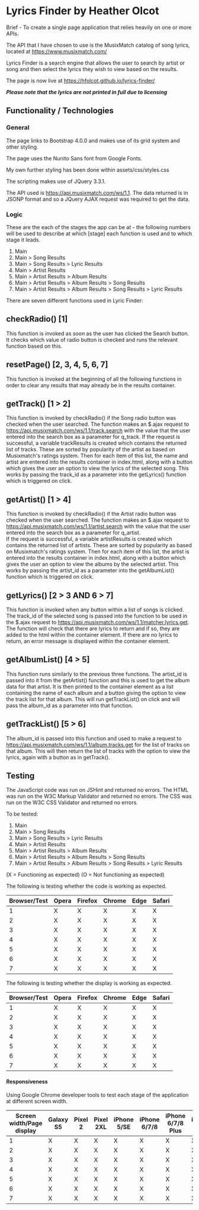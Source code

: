 # Lyrics Finder by Heather Olcot

Brief - To create a single page application that relies heavily on one or more APIs.

The API that I have chosen to use is the MusixMatch catalog of song lyrics, located 
at https://www.musixmatch.com/

Lyrics Finder is a search engine that allows the user to search by artist or song 
and then select the lyrics they wish to view based on the results.

The page is now live at https://hfolcot.github.io/lyrics-finder/

***Please note that the lyrics are not printed in full due to licensing***

## Functionality / Technologies

### General

The page links to Bootstrap 4.0.0 and makes use of its grid system and other styling.

The page uses the Nunito Sans font from Google Fonts.

My own further styling has been done within assets/css/styles.css

The scripting makes use of JQuery 3.3.1.

The API used is https://api.musixmatch.com/ws/1.1. The data returned is in JSONP 
format and so a JQuery AJAX request was required to get the data.

### Logic

These are the each of the stages the app can be at - the following numbers will 
be used to describe at which [stage] each function is used and to which stage it 
leads.

1. Main
2. Main > Song Results
3. Main > Song Results > Lyric Results
4. Main > Artist Results
5. Main > Artist Results > Album Results
6. Main > Artist Results > Album Results > Song Results
7. Main > Artist Results > Album Results > Song Results > Lyric Results

There are seven different functions used in Lyric Finder:

## checkRadio() [1]

This function is invoked as soon as the user has clicked the Search button. It checks 
which value of radio button is checked and runs the relevant function based on this.

## resetPage() [2, 3, 4, 5, 6, 7]

This function is invoked at the beginning of all the following functions in order 
to clear any results that may already be in the results container.

## getTrack() [1 > 2]

This function is invoked by checkRadio() if the Song radio button was checked when 
the user searched. The function makes an $.ajax request to https://api.musixmatch.com/ws/1.1/track.search 
with the value that the user entered into the search box as a parameter for q_track.
If the request is successful, a variable trackResults is created which contains 
the returned list of tracks. These are sorted by popularity of the artist as based 
on Musixmatch's ratings system. Then for each item of this list, the name and artist 
are entered into the results container in index.html, along with a button which 
gives the user an option to view the lyrics of the selected song. This works by 
passing the track_id as a parameter into the getLyrics() function which is triggered 
on click. 

## getArtist() [1 > 4]

This function is invoked by checkRadio() if the Artist radio button was checked 
when the user searched. The function makes an $.ajax request to https://api.musixmatch.com/ws/1.1/artist.search 
with the value that the user entered into the search box as a parameter for q_artist.  
If the request is successful, a variable artistResults is created which contains 
the returned list of artists. These are sorted by popularity as based on Musixmatch's 
ratings system. Then for each item of this list, the artist is entered into the 
results container in index.html, along with a button which gives the user an option 
to view the albums by the selected artist. This works by passing the artist_id as 
a parameter into the getAlbumList() function which is triggered on click.

## getLyrics() [2 > 3 AND 6 > 7]

This function is invoked when any button within a list of songs is clicked. The 
track_id of the selected song is passed into the function to be used in the $.ajax
request to https://api.musixmatch.com/ws/1.1/matcher.lyrics.get. The function will 
check that there are lyrics to return and if so, they are added to the html within 
the container element. If there are no lyrics to return, an error message is displayed 
within the container element.

## getAlbumList() [4 > 5]

This function runs similarly to the previous three functions. The artist_id is passed 
into it from the getArtist() function and this is used to get the album data for 
that artist. It is then printed to the container element as a list containing the
name of each album and a button giving the option to view the track list for that 
album. This will run getTrackList() on click and will pass the album_id as a parameter
into that function.

## getTrackList() [5 > 6]

The album_id is passed into this function and used to make a request to https://api.musixmatch.com/ws/1.1/album.tracks.get
for the list of tracks on that album. This will then return the list of tracks with 
the option to view the lyrics, again with a button as in getTrack().



## Testing

The JavaScript code was run on JSHint and returned no errors.
The HTML was run on the W3C Markup Validator and returned no errors.
The CSS was run on the W3C CSS Validator and returned no errors.


To be tested:

1. Main
2. Main > Song Results
3. Main > Song Results > Lyric Results
4. Main > Artist Results
5. Main > Artist Results > Album Results
6. Main > Artist Results > Album Results > Song Results
7. Main > Artist Results > Album Results > Song Results > Lyric Results

(X = Functioning as expected)
(O = Not functioning as expected)

The following is testing whether the code is working as expected.

Browser/Test | Opera | Firefox | Chrome | Edge | Safari
-----|-----|-----|-----|-----|-----
1|X|X|X|X|X|
2|X|X|X|X|X|
3|X|X|X|X|X|
4|X|X|X|X|X|
5|X|X|X|X|X|
6|X|X|X|X|X|
7|X|X|X|X|X|

The following is testing whether the display is working as expected.

Browser/Test | Opera | Firefox | Chrome | Edge | Safari
-----|-----|-----|-----|-----|-----
1|X|X|X|X|X|
2|X|X|X|X|X|
3|X|X|X|X|X|
4|X|X|X|X|X|
5|X|X|X|X|X|
6|X|X|X|X|X|
7|X|X|X|X|X|


#### Responsiveness

Using Google Chrome developer tools to test each stage of the application at different screen width.

Screen width/Page display|Galaxy S5|Pixel 2|Pixel 2XL|iPhone 5/SE|iPhone 6/7/8|iPhone 6/7/8 Plus|iPhone X|iPad|iPad Pro
-----|-----|-----|-----|-----|-----|-----|-----|-----|-----
1|X|X|X|X|X|X|X|X|X|
2|X|X|X|X|X|X|X|X|X|
3|X|X|X|X|X|X|X|X|X|
4|X|X|X|X|X|X|X|X|X|
5|X|X|X|X|X|X|X|X|X|
6|X|X|X|X|X|X|X|X|X|
7|X|X|X|X|X|X|X|X|X|